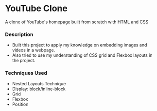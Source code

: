 # YouTube Clone

A clone of YouTube's homepage built from scratch with HTML and CSS

### Description

- Built this project to apply my knowledge on embedding images and videos in a webpage.
- Also tried to use my understanding of CSS grid and Flexbox layouts in the project.

### Techniques Used

- Nested Layouts Technique
- Display: block/inline-block
- Grid
- Flexbox
- Position
